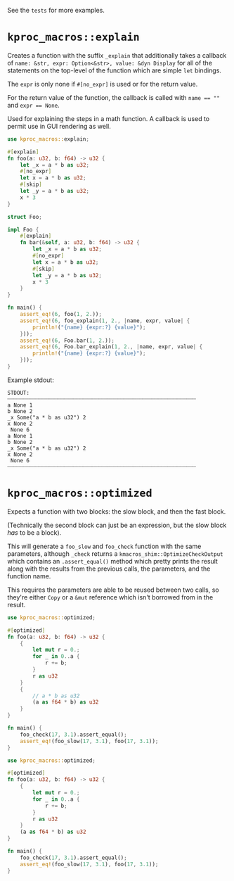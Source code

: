 See the `tests` for more examples.

# `kproc_macros::explain`

Creates a function with the suffix `_explain` that additionally takes a callback
of `name: &str, expr: Option<&str>, value: &dyn Display` for all of the
statements on the top-level of the function which are simple `let` bindings.

The `expr` is only none if `#[no_expr]` is used or for the return value.

For the return value of the function, the callback is called with `name == ""`
and `expr == None`.

Used for explaining the steps in a math function. A callback is used to permit
use in GUI rendering as well.

```rust
use kproc_macros::explain;

#[explain]
fn foo(a: u32, b: f64) -> u32 {
    let _x = a * b as u32;
    #[no_expr]
    let x = a * b as u32;
    #[skip]
    let _y = a * b as u32;
    x * 3
}

struct Foo;

impl Foo {
    #[explain]
    fn bar(&self, a: u32, b: f64) -> u32 {
        let _x = a * b as u32;
        #[no_expr]
        let x = a * b as u32;
        #[skip]
        let _y = a * b as u32;
        x * 3
    }
}

fn main() {
    assert_eq!(6, foo(1, 2.));
    assert_eq!(6, foo_explain(1, 2., |name, expr, value| {
        println!("{name} {expr:?} {value}");
    }));
    assert_eq!(6, Foo.bar(1, 2.));
    assert_eq!(6, Foo.bar_explain(1, 2., |name, expr, value| {
        println!("{name} {expr:?} {value}");
    }));
}
```

Example stdout:
```text
STDOUT:
┈┈┈┈┈┈┈┈┈┈┈┈┈┈┈┈┈┈┈┈┈┈┈┈┈┈┈┈┈┈┈┈┈┈┈┈┈┈┈┈┈┈┈┈┈┈┈┈┈┈┈┈┈┈┈┈┈┈┈┈
a None 1
b None 2
_x Some("a * b as u32") 2
x None 2
 None 6
a None 1
b None 2
_x Some("a * b as u32") 2
x None 2
 None 6
┈┈┈┈┈┈┈┈┈┈┈┈┈┈┈┈┈┈┈┈┈┈┈┈┈┈┈┈┈┈┈┈┈┈┈┈┈┈┈┈┈┈┈┈┈┈┈┈┈┈┈┈┈┈┈┈┈┈┈┈
```

# `kproc_macros::optimized`

Expects a function with two blocks: the slow block, and then the fast block.

(Technically the second block can just be an expression, but the slow block
*has* to be a block).

This will generate a `foo_slow` and `foo_check` function with the same
parameters, although `_check` returns a `kmacros_shim::OptimizeCheckOutput` which contains
an `.assert_equal()` method which pretty prints the result along with the
results from the previous calls, the parameters, and the function name.

This requires the parameters are able to be reused between two calls, so they're
either `Copy` or a `&mut` reference which isn't borrowed from in the result.

```rust
use kproc_macros::optimized;

#[optimized]
fn foo(a: u32, b: f64) -> u32 {
    {
        let mut r = 0.;
        for _ in 0..a {
            r += b;
        }
        r as u32
    }
    {
        // a * b as u32
        (a as f64 * b) as u32
    }
}

fn main() {
    foo_check(17, 3.1).assert_equal();
    assert_eq!(foo_slow(17, 3.1), foo(17, 3.1));
}
```

```rust
use kproc_macros::optimized;

#[optimized]
fn foo(a: u32, b: f64) -> u32 {
    {
        let mut r = 0.;
        for _ in 0..a {
            r += b;
        }
        r as u32
    }
    (a as f64 * b) as u32
}

fn main() {
    foo_check(17, 3.1).assert_equal();
    assert_eq!(foo_slow(17, 3.1), foo(17, 3.1));
}
```
